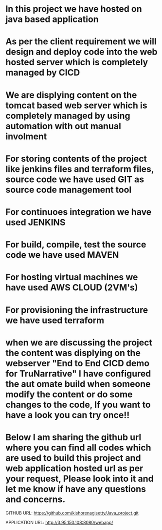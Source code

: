 # In this project we have hosted on java based application

# As per the client requirement we will design and deploy code into the web hosted server which is completely managed by CICD

# We are displying content on the tomcat based web server which is completely managed by using automation with out manual involment

# For storing contents of the project like jenkins files and terraform files, source code we have used GIT as source code management tool

# For continuoes integration we have used JENKINS

# For build, compile, test the source code we have used MAVEN

# For hosting virtual machines we have used AWS CLOUD (2VM's)

# For provisioning the infrastructure we have used terraform 

# when we are discussing the project the content was displying on the webserver "End to End CICD demo for TruNarrative" I have configured the aut  omate build when someone modify the content or do some changes to the code, If you want to have a look you can try once!!

# Below I am sharing the github url where you can find all codes which are used to build this project and web application hosted url as per your   request, Please look into it and let me know if have any questions and concerns.


GITHUB URL: https://github.com/kishorenagisetty/Java_project.git

APPLICATION URL: http://3.95.150.108:8080/webapp/
